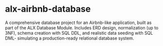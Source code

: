 # alx-airbnb-database
A comprehensive database project for an Airbnb-like application, built as part of the ALX Database Module. Includes ERD design, normalization (up to 3NF), schema creation with SQL DDL, and realistic data seeding with SQL DML- simulating a production-ready relational database system.
